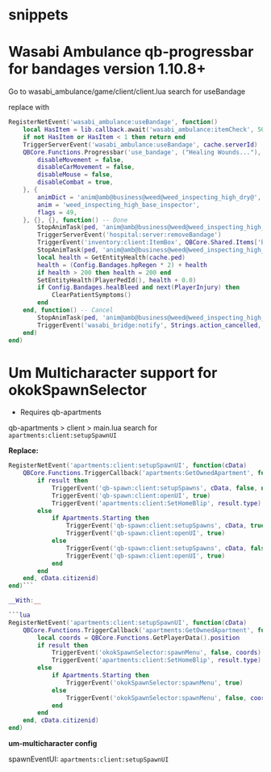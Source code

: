 # snippets

# Wasabi Ambulance qb-progressbar for bandages version 1.10.8+

Go to wasabi_ambulance/game/client/client.lua
 search for useBandage

replace with

```lua
RegisterNetEvent('wasabi_ambulance:useBandage', function()
    local HasItem = lib.callback.await('wasabi_ambulance:itemCheck', 500, Config.Bandages.item)
    if not HasItem or HasItem < 1 then return end
    TriggerServerEvent('wasabi_ambulance:useBandage', cache.serverId)
    QBCore.Functions.Progressbar('use_bandage', ("Healing Wounds..."), 4000, false, true, {
        disableMovement = false,
        disableCarMovement = false,
        disableMouse = false,
        disableCombat = true,
    }, {
        animDict = 'anim@amb@business@weed@weed_inspecting_high_dry@',
        anim = 'weed_inspecting_high_base_inspector',
        flags = 49,
    }, {}, {}, function() -- Done
        StopAnimTask(ped, 'anim@amb@business@weed@weed_inspecting_high_dry@', 'weed_inspecting_high_base_inspector', 1.0)
        TriggerServerEvent('hospital:server:removeBandage')
        TriggerEvent('inventory:client:ItemBox', QBCore.Shared.Items['bandage'], 'remove')
        StopAnimTask(ped, 'anim@amb@business@weed@weed_inspecting_high_dry@', 'weed_inspecting_high_base_inspector', 1.0)
        local health = GetEntityHealth(cache.ped)
        health = (Config.Bandages.hpRegen * 2) + health
        if health > 200 then health = 200 end
        SetEntityHealth(PlayerPedId(), health + 0.0)
        if Config.Bandages.healBleed and next(PlayerInjury) then
            ClearPatientSymptoms()
        end
    end, function() -- Cancel
        StopAnimTask(ped, 'anim@amb@business@weed@weed_inspecting_high_dry@', 'weed_inspecting_high_base_inspector', 1.0)
        TriggerEvent('wasabi_bridge:notify', Strings.action_cancelled, Strings.action_cancelled_desc, 'error')
    end)
end)
```

# Um Multicharacter support for okokSpawnSelector

- Requires qb-apartments

qb-apartments > client > main.lua 
search for
``apartments:client:setupSpawnUI``

__Replace:__

```lua
RegisterNetEvent('apartments:client:setupSpawnUI', function(cData)
    QBCore.Functions.TriggerCallback('apartments:GetOwnedApartment', function(result)
        if result then
            TriggerEvent('qb-spawn:client:setupSpawns', cData, false, nil)
            TriggerEvent('qb-spawn:client:openUI', true)
            TriggerEvent('apartments:client:SetHomeBlip', result.type)
        else
            if Apartments.Starting then
                TriggerEvent('qb-spawn:client:setupSpawns', cData, true, Apartments.Locations)
                TriggerEvent('qb-spawn:client:openUI', true)
            else
                TriggerEvent('qb-spawn:client:setupSpawns', cData, false, nil)
                TriggerEvent('qb-spawn:client:openUI', true)
            end
        end
    end, cData.citizenid)
end)```

__With:__

```lua
RegisterNetEvent('apartments:client:setupSpawnUI', function(cData)
    QBCore.Functions.TriggerCallback('apartments:GetOwnedApartment', function(result)
        local coords = QBCore.Functions.GetPlayerData().position
        if result then
            TriggerEvent('okokSpawnSelector:spawnMenu', false, coords)
            TriggerEvent('apartments:client:SetHomeBlip', result.type)
        else
            if Apartments.Starting then
                TriggerEvent('okokSpawnSelector:spawnMenu', true)
            else
                TriggerEvent('okokSpawnSelector:spawnMenu', false, coords)
            end
        end
    end, cData.citizenid)
end)
```

__um-multicharacter config__

spawnEventUI: ``apartments:client:setupSpawnUI``
